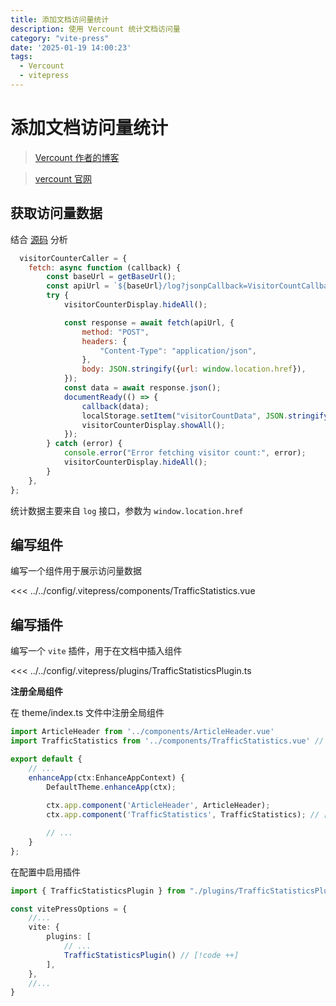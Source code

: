```yaml
---
title: 添加文档访问量统计
description: 使用 Vercount 统计文档访问量
category: "vite-press"
date: '2025-01-19 14:00:23'
tags:
  - Vercount
  - vitepress
---
```


# 添加文档访问量统计

> [Vercount 作者的博客](https://ohevan.com/vercount-website-counter-busuanzi-alternative.html)

> [vercount 官网](https://vercount.one/)

## 获取访问量数据
结合 [源码](https://github.com/EvanNotFound/vercount/blob/main/src/lib/client.js) 分析

```js
  visitorCounterCaller = {
	fetch: async function (callback) {
		const baseUrl = getBaseUrl();
		const apiUrl = `${baseUrl}/log?jsonpCallback=VisitorCountCallback`;
		try {
			visitorCounterDisplay.hideAll();

			const response = await fetch(apiUrl, {
				method: "POST",
				headers: {
					"Content-Type": "application/json",
				},
				body: JSON.stringify({url: window.location.href}),
			});
			const data = await response.json();
			documentReady(() => {
				callback(data);
				localStorage.setItem("visitorCountData", JSON.stringify(data));
				visitorCounterDisplay.showAll();
			});
		} catch (error) {
			console.error("Error fetching visitor count:", error);
			visitorCounterDisplay.hideAll();
		}
	},
};
```

统计数据主要来自 `log` 接口，参数为 `window.location.href`


## 编写组件
编写一个组件用于展示访问量数据

<<< ../../config/.vitepress/components/TrafficStatistics.vue


## 编写插件

编写一个 `vite` 插件，用于在文档中插入组件

<<< ../../config/.vitepress/plugins/TrafficStatisticsPlugin.ts

**注册全局组件**

在 theme/index.ts 文件中注册全局组件

```ts
import ArticleHeader from '../components/ArticleHeader.vue'
import TrafficStatistics from '../components/TrafficStatistics.vue' // [!code ++]

export default {
	// ...
	enhanceApp(ctx:EnhanceAppContext) {
		DefaultTheme.enhanceApp(ctx);
		
		ctx.app.component('ArticleHeader', ArticleHeader);
		ctx.app.component('TrafficStatistics', TrafficStatistics); // [!code ++]

		// ...
	}
};
```

在配置中启用插件
```ts
import { TrafficStatisticsPlugin } from "./plugins/TrafficStatisticsPlugin"; // [!code ++]

const vitePressOptions = {
	//...
	vite: {
		plugins: [
			// ...
			TrafficStatisticsPlugin() // [!code ++]
		],
	},
	//...
}
```

